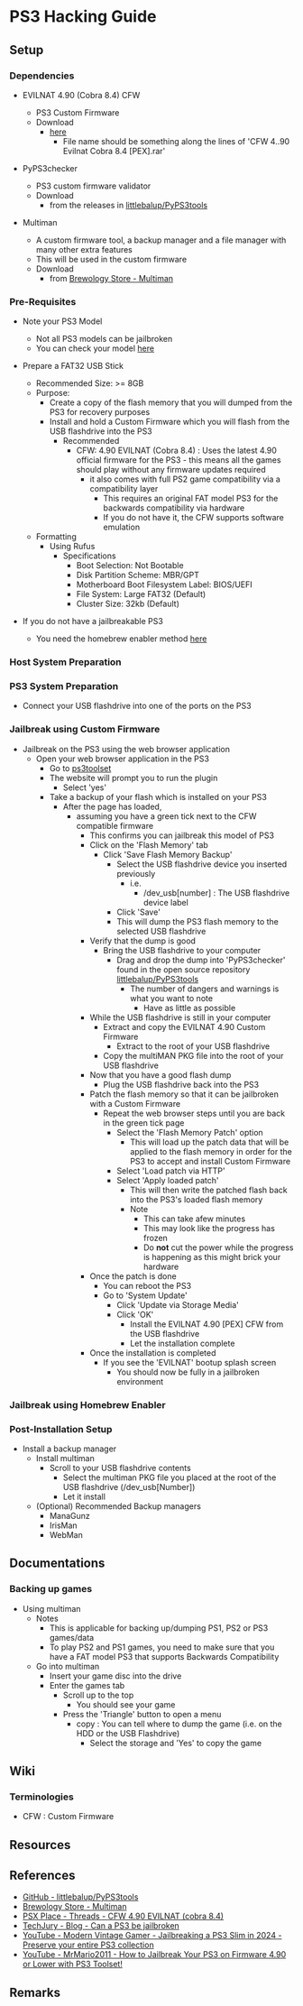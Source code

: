 # PS3 Hacking Guide

## Setup
### Dependencies
- EVILNAT 4.90 (Cobra 8.4) CFW
    - PS3 Custom Firmware
    - Download 
        - [here](https://www.psx-place.com/threads/cfw-4-90-evilnat-cobra-8-4-cex-dex-pex-d-pex.39743/)
            + File name should be something along the lines of 'CFW 4..90 Evilnat Cobra 8.4 [PEX].rar'

- PyPS3checker
    - PS3 custom firmware validator
    - Download 
        + from the releases in [littlebalup/PyPS3tools](https://github.com/littlebalup/PyPS3tools)

- Multiman
    + A custom firmware tool, a backup manager and a file manager with many other extra features
    + This will be used in the custom firmware
    - Download 
        + from [Brewology Store - Multiman](https://store.brewology.com/multiman.php)

### Pre-Requisites
- Note your PS3 Model
    + Not all PS3 models can be jailbroken
    + You can check your model [here](https://techjury.net/blog/can-a-ps3-be-jailbroken/)

- Prepare a FAT32 USB Stick
    + Recommended Size: >= 8GB
    - Purpose:
        + Create a copy of the flash memory that you will dumped from the PS3 for recovery purposes
        - Install and hold a Custom Firmware which you will flash from the USB flashdrive into the PS3
            - Recommended
                - CFW: 4.90 EVILNAT (Cobra 8.4) : Uses the latest 4.90 official firmware for the PS3 - this means all the games should play without any firmware updates required
                    - it also comes with full PS2 game compatibility via a compatibility layer
                        + This requires an original FAT model PS3 for the backwards compatibility via hardware
                        + If you do not have it, the CFW supports software emulation
    - Formatting
        - Using Rufus
            - Specifications
                + Boot Selection: Not Bootable
                + Disk Partition Scheme: MBR/GPT
                + Motherboard Boot Filesystem Label: BIOS/UEFI
                + File System: Large FAT32 (Default)
                + Cluster Size: 32kb (Default)

- If you do not have a jailbreakable PS3
    + You need the homebrew enabler method [here](#jailbreak-using-homebrew-enabler)

### Host System Preparation

### PS3 System Preparation
+ Connect your USB flashdrive into one of the ports on the PS3

### Jailbreak using Custom Firmware
- Jailbreak on the PS3 using the web browser application
    - Open your web browser application in the PS3
        + Go to [ps3toolset](www.ps3toolset.com)
        - The website will prompt you to run the plugin
            + Select 'yes'
        - Take a backup of your flash which is installed on your PS3
            - After the page has loaded, 
                - assuming you have a green tick next to the CFW compatible firmware
                    + This confirms you can jailbreak this model of PS3
                    - Click on the 'Flash Memory' tab
                        - Click 'Save Flash Memory Backup'
                            - Select the USB flashdrive device you inserted previously
                                - i.e.
                                    + /dev_usb[number] : The USB flashdrive device label
                            + Click 'Save'
                            + This will dump the PS3 flash memory to the selected USB flashdrive
                    - Verify that the dump is good
                        - Bring the USB flashdrive to your computer
                            - Drag and drop the dump into 'PyPS3checker' found in the open source repository [littlebalup/PyPS3tools](https://github.com/littlebalup/PyPS3tools)
                                - The number of dangers and warnings is what you want to note
                                    + Have as little as possible  
                    - While the USB flashdrive is still in your computer
                        - Extract and copy the EVILNAT 4.90 Custom Firmware
                            + Extract to the root of your USB flashdrive
                        + Copy the multiMAN PKG file into the root of your USB flashdrive
                    - Now that you have a good flash dump
                        + Plug the USB flashdrive back into the PS3
                    - Patch the flash memory so that it can be jailbroken with a Custom Firmware
                        - Repeat the web browser steps until you are back in the green tick page
                            - Select the 'Flash Memory Patch' option
                                + This will load up the patch data that will be applied to the flash memory in order for the PS3 to accept and install Custom Firmware
                            + Select 'Load patch via HTTP'
                            - Select 'Apply loaded patch'
                                + This will then write the patched flash back into the PS3's loaded flash memory
                                - Note
                                    + This can take afew minutes
                                    + This may look like the progress has frozen
                                    + Do **not** cut the power while the progress is happening as this might brick your hardware
                    - Once the patch is done
                        + You can reboot the PS3
                        - Go to 'System Update'
                            + Click 'Update via Storage Media'
                            - Click 'OK' 
                                + Install the EVILNAT 4.90 [PEX] CFW from the USB flashdrive
                                + Let the installation complete
                    - Once the installation is completed
                        - If you see the 'EVILNAT' bootup splash screen
                            + You should now be fully in a jailbroken environment

### Jailbreak using Homebrew Enabler

### Post-Installation Setup
- Install a backup manager
    - Install multiman
        - Scroll to your USB flashdrive contents
            + Select the multiman PKG file you placed at the root of the USB flashdrive (/dev_usb[Number])
            + Let it install
    - (Optional) Recommended Backup managers
        + ManaGunz
        + IrisMan
        + WebMan

## Documentations

### Backing up games
- Using multiman
    - Notes
        + This is applicable for backing up/dumping PS1, PS2 or PS3 games/data
        + To play PS2 and PS1 games, you need to make sure that you have a FAT model PS3 that supports Backwards Compatibility
    - Go into multiman
        - Insert your game disc into the drive
        - Enter the games tab
            - Scroll up to the top
                + You should see your game
            - Press the 'Triangle' button to open a menu
                - copy : You can tell where to dump the game (i.e. on the HDD or the USB Flashdrive)
                    + Select the storage and 'Yes' to copy the game

## Wiki
### Terminologies
+ CFW : Custom Firmware

## Resources

## References
+ [GitHub - littlebalup/PyPS3tools](https://github.com/littlebalup/PyPS3tools)
+ [Brewology Store - Multiman](https://store.brewology.com/multiman.php)
+ [PSX Place - Threads - CFW 4.90 EVILNAT (cobra 8.4)](https://www.psx-place.com/threads/cfw-4-90-evilnat-cobra-8-4-cex-dex-pex-d-pex.39743/)
+ [TechJury - Blog - Can a PS3 be jailbroken](https://techjury.net/blog/can-a-ps3-be-jailbroken/)
+ [YouTube - Modern Vintage Gamer - Jailbreaking a PS3 Slim in 2024 - Preserve your entire PS3 collection](https://www.youtube.com/watch?v=BkHBEpiF9FI)
+ [YouTube - MrMario2011 - How to Jailbreak Your PS3 on Firmware 4.90 or Lower with PS3 Toolset!](https://www.youtube.com/watch?v=suM4dUAYUPE)

## Remarks